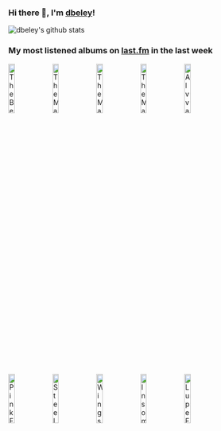 ### Hi there 👋, I'm [dbeley](https://dbeley.ovh/en)!

![dbeley's github stats](https://github-readme-stats.vercel.app/api?username=dbeley)

### My most listened albums on [last.fm](https://www.last.fm/user/d_beley) in the last week

[<img src='https://lastfm.freetls.fastly.net/i/u/300x300/6dffc9bc394a40098a5e3233e248f1e0.png' width='16%' height='16%' alt='The Beach Boys - Smile'>](https://www.last.fm/music/the%2bbeach%2bboys/smile)&nbsp;
[<img src='https://lastfm.freetls.fastly.net/i/u/300x300/f26cf6845f6560a0d35bf6b2d1984498.jpg' width='16%' height='16%' alt='The Magnetic Fields - Get Lost'>](https://www.last.fm/music/the%2bmagnetic%2bfields/get%2blost)&nbsp;
[<img src='https://lastfm.freetls.fastly.net/i/u/300x300/96da63916e6341a9bb2e98f24c99a0c3.png' width='16%' height='16%' alt='The Magnetic Fields - Holiday'>](https://www.last.fm/music/the%2bmagnetic%2bfields/holiday)&nbsp;
[<img src='https://lastfm.freetls.fastly.net/i/u/300x300/7dbbfe5461f6495ab0a216db3316f976.jpg' width='16%' height='16%' alt='The Magnetic Fields - i'>](https://www.last.fm/music/the%2bmagnetic%2bfields/i)&nbsp;
[<img src='https://lastfm.freetls.fastly.net/i/u/300x300/63ea8d50b43146e7c64414891c20d378.png' width='16%' height='16%' alt='Alvvays - Alvvays'>](https://www.last.fm/music/alvvays/alvvays)&nbsp;
<br>
[<img src='https://lastfm.freetls.fastly.net/i/u/300x300/d4bdd038cacbec705e269edb0fd38419.png' width='16%' height='16%' alt='Pink Floyd - The Dark Side of the Moon'>](https://www.last.fm/music/pink%2bfloyd/the%2bdark%2bside%2bof%2bthe%2bmoon)&nbsp;
[<img src='https://lastfm.freetls.fastly.net/i/u/300x300/d2e281e662d6c24ccabb75113a77f9e3.jpg' width='16%' height='16%' alt='Steely Dan - The Royal Scam'>](https://www.last.fm/music/steely%2bdan/the%2broyal%2bscam)&nbsp;
[<img src='https://lastfm.freetls.fastly.net/i/u/300x300/65d5754129ceda58929f622c82e999c3.jpg' width='16%' height='16%' alt='Wings - Back To The Egg'>](https://www.last.fm/music/wings/back%2bto%2bthe%2begg)&nbsp;
[<img src='https://lastfm.freetls.fastly.net/i/u/300x300/98c56e1124f6e4a72dc15904c7856da0.jpg' width='16%' height='16%' alt='Insomnium - Anno 1696'>](https://www.last.fm/music/insomnium/anno%2b1696)&nbsp;
[<img src='https://lastfm.freetls.fastly.net/i/u/300x300/a7e140a70f48651ec6ba64b5c05a301b.jpg' width='16%' height='16%' alt='Lupe Fiasco - Samurai'>](https://www.last.fm/music/lupe%2bfiasco/samurai)&nbsp;
<br>
